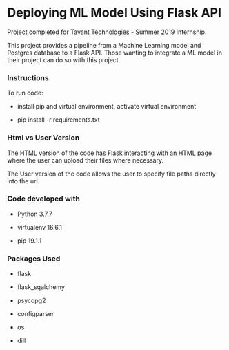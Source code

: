 # Deploying ML Model Using Flask API 
Project completed for Tavant Technologies - Summer 2019 Internship. 

This project provides a pipeline from a Machine Learning model and Postgres database to a Flask API. Those wanting to integrate a ML model in their project can do so with this project.

### Instructions

To run code: 

- install pip and virtual environment, activate virtual environment 

- pip install -r requirements.txt 

### Html vs User Version 

The HTML version of the code has Flask interacting with an HTML page where the user can upload their files where necessary. 

The User version of the code allows the user to specify file paths directly into the url.

### Code developed with

- Python 3.7.7

- virtualenv 16.6.1

- pip 19.1.1


### Packages Used 

- flask

- flask_sqalchemy

- psycopg2

- configparser

- os 

- dill 
